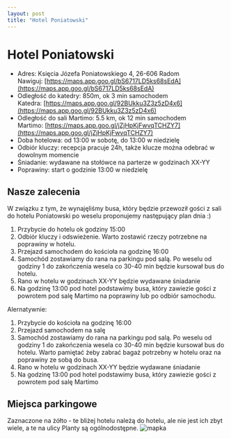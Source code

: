 ```yaml
---
layout: post
title: "Hotel Poniatowski"
---
```


# Hotel Poniatowski

* Adres: Księcia Józefa Poniatowskiego 4, 26-606 Radom\
Nawiguj: [https://maps.app.goo.gl/bS6717LD5ks68sEdA](https://maps.app.goo.gl/bS6717LD5ks68sEdA)
* Odległość do katedry: 850m, ok 3 min samochodem\
Katedra: [https://maps.app.goo.gl/92BUkku3Z3z5zD4x6](https://maps.app.goo.gl/92BUkku3Z3z5zD4x6)
* Odległość do sali Martimo: 5.5 km, ok 12 min samochodem\
Martimo: [https://maps.app.goo.gl/jZjHpKjFwvqTCHZY7](https://maps.app.goo.gl/jZjHpKjFwvqTCHZY7)
* Doba hotelowa: od 13:00 w sobotę, do 13:00 w niedzielę
* Odbiór kluczy: recepcja pracuje 24h, także klucze można odebrać w dowolnym momencie
* Śniadanie: wydawane na stołówce na parterze w godzinach XX-YY
* Poprawiny: start o godzinie 13:00 w niedzielę

## Nasze zalecenia

W związku z tym, że wynajęliśmy busa, który będzie przewoził gości z sali do hotelu Poniatowski po weselu proponujemy następujący plan dnia :)

1. Przybycie do hotelu ok godziny 15:00
2. Odbiór kluczy i odswieżenie. Warto zostawić rzeczy potrzebne na poprawiny w hotelu.
3. Przejazd samochodem do kościoła na godzinę 16:00
4. Samochód zostawiamy do rana na parkingu pod salą. Po weselu od godziny 1 do zakończenia wesela co 30-40 min będzie kursował bus do hotelu.
5. Rano w hotelu w godzinach XX-YY będzie wydawane śniadanie
6. Na godzinę 13:00 pod hotel podstawimy busa, który zawiezie gości z powrotem pod salę Martimo na poprawiny lub po odbiór samochodu.

Alernatywnie:

1. Przybycie do kościoła na godzinę 16:00
2. Przejazd samochodem na salę
3. Samochód zostawiamy do rana na parkingu pod salą. Po weselu od godziny 1 do zakończenia wesela co 30-40 min będzie kursował bus do hotelu. Warto pamiętać żeby zabrać bagaż potrzebny w hotelu oraz na poprawiny ze sobą do busa. 
5. Rano w hotelu w godzinach XX-YY będzie wydawane śniadanie
6. Na godzinę 13:00 pod hotel podstawimy busa, który zawiezie gości z powrotem pod salę Martimo

## Miejsca parkingowe
Zaznaczone na żółto - te bliżej hotelu należą do hotelu, ale nie jest ich zbyt wiele, a te na ulicy Planty są ogólnodostępne.
![mapka](/piotrmaj.github.io/assets/2024_06_21_15_01_13_Hotel_Poniatowski_Google_Maps.png "mapka")

